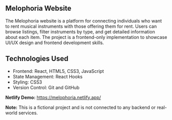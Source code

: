 ## Melophoria Website
The Melophoria website is a platform for connecting individuals who want to rent musical instruments with those offering them for rent. Users can browse listings, filter instruments by type, and get detailed information about each item. The project is a frontend-only implementation to showcase UI/UX design and frontend development skills.

## Technologies Used
* Frontend: React, HTML5, CSS3, JavaScript
* State Management: React Hooks
* Styling: CSS3
* Version Control: Git and GitHub

**Netlify Demo:** https://melophoria.netlify.app/

**Note:** This is a fictional project and is not connected to any backend or real-world services.
